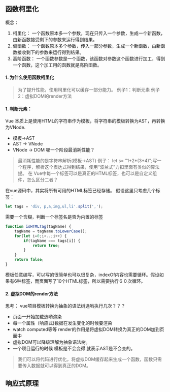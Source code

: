 ## 函数柯里化

概念：
1. 柯里化： 一个函数原本多一个参数，现在只传入一个参数，生成一个新函数，由新函数接受剩下的参数来运行得到结果。
2. 偏函数： 一个函数原本多个参数，传入一部分参数，生成一个新函数，由新函数接收剩下的参数来运行得到结果。
3. 高阶函数： 一个函数参数是一个函数，该函数对参数这个函数进行加工，得到一个函数，这个加工用的函数就是高阶函数。



#### 1. 为什么使用函数柯里化
> 为了提升性能，使用柯里化可以缓存一部分能力。
例子1：判断元素 
例子2：虚拟DOM的render方法

#### 1. 判断元素：
Vue 本质上是使用HTML的字符串作为模板，将字符串的模板转换为AST，再转换为VNode.
- 模板->AST
- AST -> VNode
- VNode -> DOM
哪一个阶段最消耗性能？

> 最消耗性能的是字符串解析(模板->AST)
例子： let s= "1+2*(3+4)";写一个程序，解析这个表达式得到结果，使用“波兰式”力扣里面有类似的算法提。
在 Vue中每一个标签可以是真正的HTML标签，也可以是自定义组件，怎么区分二者？

在vue源码中，其实将所有可用的HTML标签已经存储。
假设这里只考虑几个标签：
```js
let tags = 'div, p,a,img,ul,li'.split(',');
```
需要一个含糊，判断一个标签名是否为内置的标签
```js
function isHTMLTag(tagName) {
    tagName = tagName.toLowerCase();
    for(let i=0;i<..;i++) {
        if(tagName === tags[i]) {
            return true;
        }
    }
    return false;
}
```
模板任意编写，可以写的很简单也可以很复杂，indexOf内容也需要循环。假设如果有6种标签，而页面写了10个HTML标签，所以需要执行６０次循环。

#### 2. 虚拟DOM的render方法
思考： vue项目模板转换为抽象的语法树选哟执行几次？？？
- 页面一开始加载选哟渲染
- 每一个属性（响应式)数据在发生变化的时候要渲染
- watch computed等等
render的作用是将虚拟DOM转换为真正的DOM加到页面中
- 虚拟DOM可以降级理解为抽象语法树。
- 一个项目运行的时候 模板是不会变得 就表示AST是不会变的。

> 我们可以将代码进行优化，将虚拟DOM缓存起来生成一个函数，函数只需要传入数据就可以得到真正的DOM。

## 响应式原理